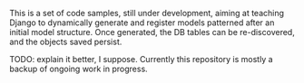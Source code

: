 This is a set of code samples, still under development, aiming at teaching Django to dynamically generate and register models patterned after an initial model structure. Once generated, the DB tables can be re-discovered, and the objects saved persist.

TODO: explain it better, I suppose. Currently this repository is mostly a backup of ongoing work in progress.
